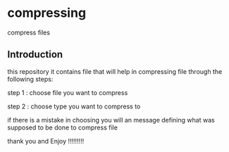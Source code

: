 # compressing
compress files


Introduction
----------------

this repository it contains file that will help in compressing file through the following steps:


step 1 :
        choose file you want to compress 

step 2 :
        choose type you want to compress to


if there is a mistake in choosing you will an message defining what was supposed to be done to compress file 


thank you and Enjoy !!!!!!!!!

